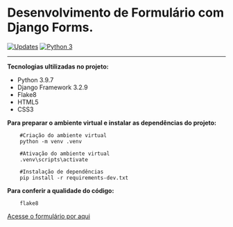 # Desenvolvimento de Formulário com Django Forms.



[![Updates](https://pyup.io/repos/github/Marcondysbezerra/Form/shield.svg)](https://pyup.io/repos/github/Marcondysbezerra/Form/)
[![Python 3](https://pyup.io/repos/github/Marcondysbezerra/Form/python-3-shield.svg)](https://pyup.io/repos/github/Marcondysbezerra/Form/)

***

**Tecnologias ultilizadas no projeto:**

* Python 3.9.7
* Django Framework 3.2.9
* Flake8
* HTML5
* CSS3

**Para preparar o ambiente virtual e instalar as dependências do projeto:**

```console
    #Criação do ambiente virtual
    python -m venv .venv
    
    #Ativação do ambiente virtual
    .venv\scripts\activate
    
    #Instalação de dependências
    pip install -r requirements-dev.txt
```

**Para conferir a qualidade do código:**

````console
    flake8
````

[Acesse o formulário por aqui](https://marcondysbezerra.github.io/Form/IndexGithub/formulario.html)

